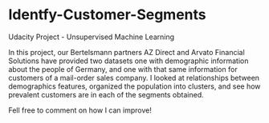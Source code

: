 # Identfy-Customer-Segments
Udacity Project - Unsupervised Machine Learning


In this project, our Bertelsmann partners AZ Direct and Arvato Financial Solutions have provided two datasets one with demographic information about the people of Germany, and one with that same information for customers of a mail-order sales company. I looked at relationships between demographics features, organized the population into clusters, and see how prevalent customers are in each of the segments obtained. 

Fell free to comment on how I can improve!
